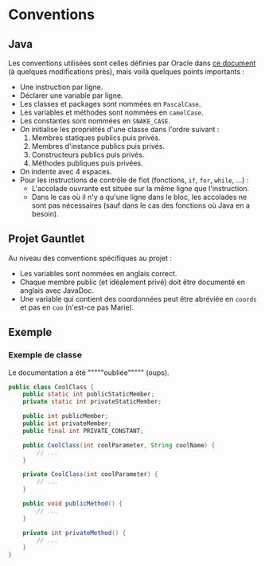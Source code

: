 # Conventions

## Java

Les conventions utilisées sont celles définies par Oracle dans [ce document](https://www.oracle.com/technetwork/java/codeconventions-150003.pdf) (à quelques modifications près), mais voilà quelques points importants :

- Une instruction par ligne.
- Déclarer une variable par ligne.
- Les classes et packages sont nommées en `PascalCase`.
- Les variables et méthodes sont nommées en `camelCase`.
- Les constantes sont nommées en `SNAKE_CASE`.
- On initialise les propriétés d'une classe dans l'ordre suivant :
    1. Membres statiques publics puis privés.
    2. Membres d'instance publics puis privés.
    3. Constructeurs publics puis privés.
    4. Méthodes publiques puis privées.
- On indente avec 4 espaces.
- Pour les instructions de contrôle de flot (fonctions, `if`, `for`, `while`, ...) :
    - L'accolade ouvrante est située sur la même ligne que l'instruction.
    - Dans le cas où il n'y a qu'une ligne dans le bloc, les accolades ne sont pas nécessaires (sauf dans le cas des fonctions où Java en a besoin).

## Projet Gauntlet

Au niveau des conventions spécifiques au projet :

- Les variables sont nommées en anglais correct.
- Chaque membre public (et idéalement privé) doit être documenté en anglais avec JavaDoc.
- Une variable qui contient des coordonnées peut être abréviée en `coords` et pas en `coo` (n'est-ce pas Marie).

## Exemple

### Exemple de classe

Le documentation a été """""oubliée""""" (oups).

```java
public class CoolClass {
    public static int publicStaticMember;
    private static int privateStaticMember;

    public int publicMember;
    public int privateMember;
    public final int PRIVATE_CONSTANT;

    public CoolClass(int coolParameter, String coolName) {
        // ...
    }

    private CoolClass(int coolParameter) {
        // ...
    }

    public void publicMethod() {
        // ...
    }

    private int privateMethod() {
        // ...
    }
}
```

